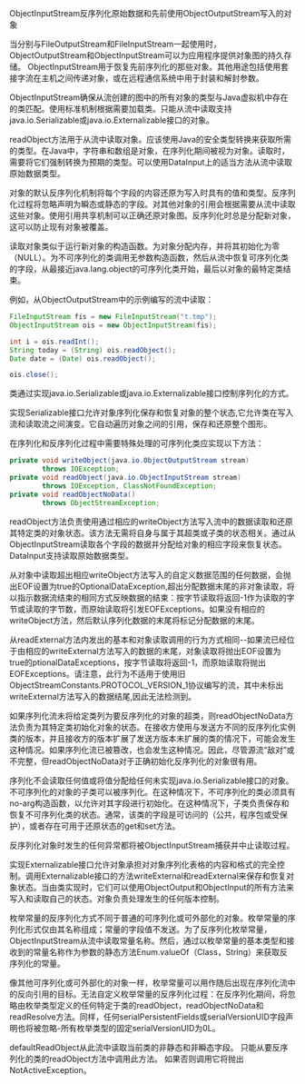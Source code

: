 ObjectInputStream反序列化原始数据和先前使用ObjectOutputStream写入的对象

当分别与FileOutputStream和FileInputStream一起使用时，ObjectOutputStream和ObjectInputStream可以为应用程序提供对象图的持久存储。 ObjectInputStream用于恢复先前序列化的那些对象。其他用途包括使用套接字流在主机之间传递对象，或在远程通信系统中用于封装和解封参数。

ObjectInputStream确保从流创建的图中的所有对象的类型与Java虚拟机中存在的类匹配。使用标准机制根据需要加载类。只能从流中读取支持java.io.Serializable或java.io.Externalizable接口的对象。

readObject方法用于从流中读取对象。应该使用Java的安全类型转换来获取所需的类型。在Java中，字符串和数组是对象，在序列化期间被视为对象。读取时，需要将它们强制转换为预期的类型。可以使用DataInput上的适当方法从流中读取原始数据类型。

对象的默认反序列化机制将每个字段的内容还原为写入时具有的值和类型。反序列化过程将忽略声明为瞬态或静态的字段。对其他对象的引用会根据需要从流中读取这些对象。使用引用共享机制可以正确还原对象图。反序列化时总是分配新对象，这可以防止现有对象被覆盖。

读取对象类似于运行新对象的构造函数。为对象分配内存，并将其初始化为零（NULL）。为不可序列化的类调用无参数构造函数，然后从流中恢复可序列化类的字段，从最接近java.lang.object的可序列化类开始，最后以对象的最特定类结束。

例如，从ObjectOutputStream中的示例编写的流中读取：
```java
FileInputStream fis = new FileInputStream("t.tmp");
ObjectInputStream ois = new ObjectInputStream(fis);

int i = ois.readInt();
String today = (String) ois.readObject();
Date date = (Date) ois.readObject();

ois.close();
```
类通过实现java.io.Serializable或java.io.Externalizable接口控制序列化的方式。

实现Serializable接口允许对象序列化保存和恢复对象的整个状态,它允许类在写入流和读取流之间演变。它自动遍历对象之间的引用，保存和还原整个图形。

在序列化和反序列化过程中需要特殊处理的可序列化类应实现以下方法：
```java
private void writeObject(java.io.ObjectOutputStream stream)
        throws IOException;
private void readObject(java.io.ObjectInputStream stream)
        throws IOException, ClassNotFoundException;
private void readObjectNoData()
        throws ObjectStreamException;
```

readObject方法负责使用通过相应的writeObject方法写入流中的数据读取和还原其特定类的对象状态。该方法无需将自身与属于其超类或子类的状态相关。通过从ObjectInputStream读取各个字段的数据并分配给对象的相应字段来恢复状态。 DataInput支持读取原始数据类型。

从对象中读取超出相应writeObject方法写入的自定义数据范围的任何数据，会抛出EOF设置为true的OptionalDataException,超出分配数据末尾的非对象读取，将以指示数据流结束的相同方式反映数据的结束：按字节读取将返回-1作为读取的字节或读取的字节数，而原始读取将引发EOFExceptions。如果没有相应的writeObject方法，然后默认序列化数据的末尾将标记分配数据的末尾。

从readExternal方法内发出的基本和对象读取调用的行为方式相同--如果流已经位于由相应的writeExternal方法写入的数据的末尾，对象读取将抛出EOF设置为true的ptionalDataExceptions，按字节读取将返回-1，而原始读取将抛出EOFExceptions。请注意，此行为不适用于使用旧ObjectStreamConstants.PROTOCOL_VERSION_1协议编写的流，其中未标出writeExternal方法写入的数据结尾,因此无法检测到。


如果序列化流未将给定类列为要反序列化的对象的超类，则readObjectNoData方法负责为其特定类初始化对象的状态。在接收方使用与发送方不同的反序列化实例类的版本，并且接收方的版本扩展了发送方版本未扩展的类的情况下，可能会发生这种情况。如果序列化流已被篡改，也会发生这种情况。因此，尽管源流“敌对”或不完整，但readObjectNoData对于正确初始化反序列化的对象很有用。

序列化不会读取任何值或将值分配给任何未实现java.io.Serializable接口的对象。不可序列化的对象的子类可以被序列化。在这种情况下，不可序列化的类必须具有no-arg构造函数，以允许对其字段进行初始化。在这种情况下，子类负责保存和恢复不可序列化类的状态。通常，该类的字段是可访问的（公共，程序包或受保护），或者存在可用于还原状态的get和set方法。

反序列化对象时发生的任何异常都将被ObjectInputStream捕获并中止读取过程。

实现Externalizable接口允许对象承担对对象序列化表格的内容和格式的完全控制。调用Externalizable接口的方法writeExternal和readExternal来保存和恢复对象状态。当由类实现时，它们可以使用ObjectOutput和ObjectInput的所有方法来写入和读取自己的状态。对象负责处理发生的任何版本控制。

枚举常量的反序列化方式不同于普通的可序列化或可外部化的对象。枚举常量的序列化形式仅由其名称组成；常量的字段值不发送。为了反序列化枚举常量，ObjectInputStream从流中读取常量名称。然后，通过以枚举常量的基本类型和接收到的常量名称作为参数的静态方法Enum.valueOf（Class，String）来获取反序列化的常量。

像其他可序列化或可外部化的对象一样，枚举常量可以用作随后出现在序列化流中的反向引用的目标。无法自定义枚举常量的反序列化过程：在反序列化期间，将忽略由枚举类型定义的任何特定于类的readObject，readObjectNoData和readResolve方法。同样，任何serialPersistentFields或serialVersionUID字段声明也将被忽略-所有枚举类型的固定serialVersionUID为0L。


defaultReadObject从此流中读取当前类的非静态和非瞬态字段。 只能从要反序列化的类的readObject方法中调用此方法。 如果否则调用它将抛出NotActiveException。